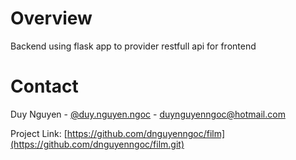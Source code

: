 <!-- Overview for projecj include logo and description and gallery -->
Overview
=========
Backend using flask app to provider restfull api for frontend

<!--follow intagram or CONTACT to me if you have any question? -->
Contact
=======

Duy Nguyen - [@duy.nguyen.ngoc](https://www.instagram.com/duy.nguyen.ngoc/) - duynguyenngoc@hotmail.com

Project Link: [https://github.com/dnguyenngoc/film](https://github.com/dnguyenngoc/film.git)

